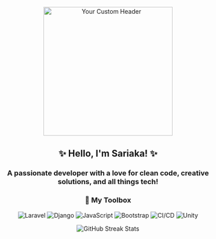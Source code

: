 <!-- Header Image (you can replace with a cute or minimalist design) -->
<p align="center">
  <img src="https://media.giphy.com/media/v1.Y2lkPTc5MGI3NjExMjllbHUxMjVkNGx4czFpdDJ0M2RqNWtpNmUxbGRseDRpOWp4NnY4ayZlcD12MV9zdGlja2Vyc19zZWFyY2gmY3Q9cw/drqmAm0kLnqPVzFB2p/giphy.gif" alt="Your Custom Header" width="300" />
</p>

<h2 align="center">✨ Hello, I'm Sariaka! ✨</h2>

<!-- Add a short, welcoming message -->
<h3 align="center">
  A passionate developer with a love for clean code, creative solutions, and all things tech!
</h3>

<!-- GitHub Stats (optional, to display contributions) -->
<!--<p align="center">
  <img src="https://github-readme-stats.vercel.app/api?username=sasarika&show_icons=true&theme=rose_pine" alt="GitHub Stats" />
</p>-->

<!-- Skills Section -->
<h3 align="center">🔧 My Toolbox</h3>

<!-- Use icons for programming languages and tools -->
<p align="center">
  <!-- Replace with your own skills and icons -->
  <img src="https://img.shields.io/badge/Laravel-FF2D20?style=for-the-badge&logo=laravel&logoColor=white" alt="Laravel" />
  <img src="https://img.shields.io/badge/Django-092E20?style=for-the-badge&logo=django&logoColor=white" alt="Django" />
  <img src="https://img.shields.io/badge/JavaScript-F7DF1E?style=for-the-badge&logo=javascript&logoColor=black" alt="JavaScript" />
  <img src="https://img.shields.io/badge/Bootstrap-563D7C?style=for-the-badge&logo=bootstrap&logoColor=white" alt="Bootstrap" />
  <img src="https://img.shields.io/badge/CI%2FCD-009688?style=for-the-badge&logo=ci-cd&logoColor=white" alt="CI/CD" />
  <img src="https://img.shields.io/badge/Unity-000000?style=for-the-badge&logo=unity&logoColor=white" alt="Unity" />
</p>

<!-- Additional GitHub Contributions -->
<p align="center">
  <img src="https://github-readme-streak-stats.herokuapp.com/?user=sasarika&theme=rose_pine" alt="GitHub Streak Stats" />
</p>


